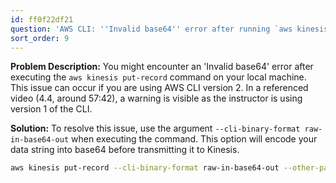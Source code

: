 ```yaml
---
id: ff0f22df21
question: 'AWS CLI: ''Invalid base64'' error after running `aws kinesis put-record`'
sort_order: 9
---
```


**Problem Description:** 
You might encounter an 'Invalid base64' error after executing the `aws kinesis put-record` command on your local machine. This issue can occur if you are using AWS CLI version 2. In a referenced video (4.4, around 57:42), a warning is visible as the instructor is using version 1 of the CLI.

**Solution:**
To resolve this issue, use the argument `--cli-binary-format raw-in-base64-out` when executing the command. This option will encode your data string into base64 before transmitting it to Kinesis.

```bash
aws kinesis put-record --cli-binary-format raw-in-base64-out --other-parameters
```